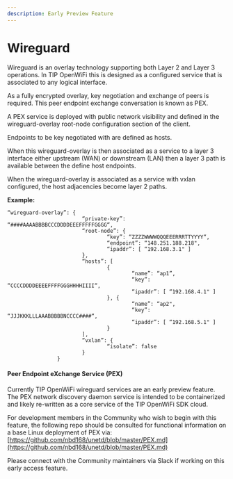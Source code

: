```yaml
---
description: Early Preview Feature
---
```


# Wireguard

Wireguard is an overlay technology supporting both Layer 2 and Layer 3 operations. In TIP OpenWiFi this is designed as a configured service that is associated to any logical interface.

As a fully encrypted overlay, key negotiation and exchange of peers is required. This peer endpoint exchange conversation is known as PEX.

A PEX service is deployed with public network visibility and defined in the wireguard-overlay root-node configuration section of the client.

Endpoints to be key negotiated with are defined as hosts.

When this wireguard-overlay is then associated as a service to a layer 3 interface either upstream (WAN) or downstream (LAN) then a layer 3 path is available between the define host endpoints.

When the wireguard-overlay is associated as a service with vxlan configured, the host adjacencies become layer 2 paths.

**Example:**

```
“wireguard-overlay”: {
                        “private-key”: “####AAAABBBBCCCDDDDEEEFFFFFGGGG“,
                        “root-node”: {
                                “key”: “ZZZZWWWWQQQEEERRRTTYYYY“,
                                “endpoint”: “148.251.188.218",
                                “ipaddr”: [ “192.168.3.1" ]
                        },
                        “hosts”: [
                                {
                                        “name”: “ap1”,
                                        “key”: “CCCCDDDDEEEEFFFFGGGHHHHIIII“,
                                        “ipaddr”: [ “192.168.4.1" ]
                                }, {
                                        “name”: “ap2",
                                        “key”: “JJJKKKLLLAAABBBBBNCCCC####“,
                                        “ipaddr”: [ “192.168.5.1" ]
                                }
                        ],
                        “vxlan”: {
                                “isolate”: false
                        }
                }
```

#### Peer Endpoint eXchange Service (PEX)

Currently TIP OpenWiFi wireguard services are an early preview feature. The PEX network discovery daemon service is intended to be containerized and likely re-written as a core service of the TIP OpenWiFi SDK cloud.

For development members in the Community who wish to begin with this feature, the following repo should be consulted for functional information on a base Linux deployment of PEX via: [https://github.com/nbd168/unetd/blob/master/PEX.md](https://github.com/nbd168/unetd/blob/master/PEX.md)

Please connect with the Community maintainers via Slack if working on this early access feature.
